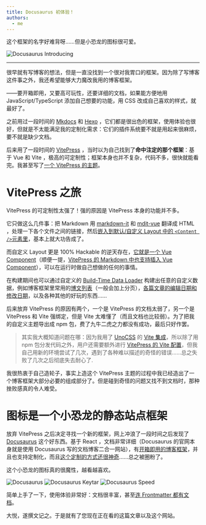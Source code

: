 ```yaml
---
title: Docusaurus 初体验！
authors:
  - me
---
```


这个框架的名字好难背呀……但是小恐龙的图标很可爱。

![Docusaurus Introducing](/img/slash-introducing.svg)

<!-- truncate -->

---

很早就有写博客的想法，但是一直没找到一个很对我胃口的框架。因为除了写博客这件事之外，我还希望能够大力魔改我用的博客框架。

——要开箱即用，又要高可玩性，还要详细的文档，如果能方便地用 JavaScript/TypeScript 添加自己想要的功能，用 CSS 改成自己喜欢的样式，就最好了。

之前用过一段时间的 [Mkdocs](https://www.mkdocs.org/) 和 [Hexo](https://hexo.io/) ，它们都是很出色的框架，使用体验也很好，但就是不太能满足我的定制化需求：它们的插件系统要不就是用起来很麻烦，要不就是缺少文档。

后来用了一段时间的 [VitePress](https://vitepress.dev/) ，当时以为自己找到了**命中注定的那个框架**：基于 Vue 和 Vite ，极高的可定制性；框架本身也并不复杂，代码不多，很快就能看完。我甚至写了[一个 VitePress 的主题](https://github.com/VVsxmja/vitepress-theme-blog-pure)。

# VitePress 之旅

VitePress 的可定制性太强了！强的原因是 VitePress 本身的功能并不多。

它只做这么几件事：把 Markdown 用 [markdown-it](https://github.com/markdown-it/markdown-it) 和 [mdit-vue](https://github.com/mdit-vue/mdit-vue) 翻译成 HTML ，处理一下各个文件之间的链接，然后[嵌入到默认/自定义 Layout 中的 `<Content />`元素里](https://vitepress.dev/reference/runtime-api#content)，基本上就大功告成了。

而自定义 Layout 更是 100% Hackable 的逆天存在，[它就是一个 Vue Component](https://vitepress.dev/guide/custom-theme#building-a-layout)（顺便一提，[VitePress 的 Markdown 中也支持插入 Vue Component](https://vitepress.dev/guide/using-vue)），可以在运行时做自己想做的任何的事情。

在构建期间也可以通过自定义的 [Build-Time Data Loader](https://vitepress.dev/guide/data-loading) 构建出任意的自定义数据，例如博客框架里常用的[博文列表](https://github.com/VVsxmja/vitepress-theme-blog-pure/blob/main/.vitepress/theme/posts.data.ts)（一般会加上分页），[各篇文章的编辑日期和修改日期](https://github.com/VVsxmja/vitepress-theme-blog-pure/blob/main/.vitepress/theme/timestamp.data.ts)，以及各种其他的好玩的东西……

后来放弃 VitePress 的原因有两个，一个是 VitePress 的文档太弱了，另一个是 VitePress 和 Vite 强绑定，但是 Vite 太难懂了（而且文档也比较弱）。为了把我的自定义主题导出成 npm 包，费了九牛二虎之力都没有成功，最后只好作罢。

> 其实我大概知道问题在哪：因为我用了 [UnoCSS](https://unocss.dev/) 的 [Vite 集成](https://unocss.dev/integrations/vite)，所以除了用 npm 包分发代码之外，用户还需要额外进行 [VitePress 的 Vite 配置](https://vitepress.dev/reference/site-config#vite)，但我自己用新的环境尝试了几次，遇到了各种难以描述的奇怪的错误……总之失败了几次之后彻底失去耐心了.

我很热衷于自己造轮子，事实上造这个 VitePress 主题的过程中我已经造出了一个博客框架大部分必要的组成部分了。但是碰到奇怪的问题又找不到文档时，那种挫败感真的令人难受。

# 图标是一个小恐龙的静态站点框架

放弃 VitePress 之后决定寻找一个新的框架，网上冲浪了一段时间之后发现了 [Docusaurus](https://docusaurus.io/) 这个好东西。基于 React ，文档非常详细（Docusaurus 的官网本身就是使用 Docusaurus 写的文档博客二合一网站），有[开箱即用的博客框架](https://docusaurus.io/docs/blog)，并且也支持定制化，而且[这个定制的方式还很神奇](https://docusaurus.io/docs/swizzling)……总之被圈粉了。

这个小恐龙的图标真的很魔性，越看越喜欢。

![Docusaurus](/img/docusaurus.svg)
![Docusaurus Keytar](/img/docusaurus_keytar.svg)
![Docusaurus Speed](/img/docusaurus_speed.svg)

简单上手了一下，使用体验非常好：文档很丰富，甚至[连 Frontmatter 都有文档](https://docusaurus.io/docs/markdown-features#front-matter)。

大悦，遂撰文记之。于是就有了您现在正在看的这篇文章以及这个网站。
